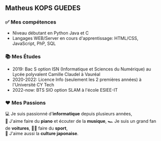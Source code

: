 ## Matheus KOPS GUEDES

### ✅ Mes compétences
* Niveau débutant en Python Java et C
* Langages WEB/Server en cours d'apprentissage: HTML/CSS, JavaScript, PhP, SQL  

### 📚 Mes Études
* 2019: Bac S option ISN (Informatique et Sciences du Numérique) au Lycée polyvalent Camille Claudel à Vauréal
* 2020-2022: Licence Info (seulement les 2 premières années) à l'Université CY Tech
* 2022-now: BTS SIO option SLAM à l'école ESIEE-IT

### ❤ Mes Passions
💻 Je suis passionné d'**informatique** depuis plusieurs années,  
🎵 J'aime faire du **piano** et écouter de la **musique**,
🏎️ Je suis un grand fan de **voitures**,
🏋️‍♀️ faire du **sport**,  
👹 J'aime aussi la **culture japonaise**.

